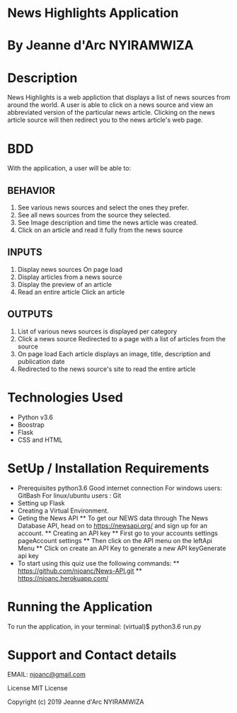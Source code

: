 # News Highlights Application
# By Jeanne d'Arc NYIRAMWIZA
# Description
 News Highlights is a web appliction that displays a list of news sources from around the world. A user is able to click on a news source and view an abbreviated version of the particular news article. Clicking on the news article source will then redirect you to the news article's web page.

# BDD
With the application, a user will be able to:

## BEHAVIOR
1. See various news sources and select the ones they prefer.
2. See all news sources from the source they selected.
3. See Image description and time the news article was created.
4. Click on an article and read it fully from the news source

## INPUTS
1. Display news sources	On page load	
2. Display articles from a news source	
3. Display the preview of an article	
4. Read an entire article	Click an article	

## OUTPUTS
1. List of various news sources is displayed per category
2. Click a news source	Redirected to a page with a list of articles from the source
3. On page load	Each article displays an image, title, description and publication date
4. Redirected to the news source's site to read the entire article

# Technologies Used
* Python v3.6
* Boostrap
* Flask
* CSS and HTML
# SetUp / Installation Requirements
* Prerequisites python3.6 Good internet connection For windows users: GitBash For linux/ubuntu users : Git
* Setting up Flask
* Creating a Virtual Environment.
* Geting the News API
** To get our NEWS data through The News Database API, head on to https://newsapi.org/ and sign up for an account.
** Creating an API key
** First go to your accounts settings pageAccount settings
** Then click on the API menu on the leftApi Menu
** Click on create an API Key to generate a new API keyGenerate api key
* To start using this quiz use the following commands:
** https://github.com/njoanc/News-API.git
** https://njoanc.herokuapp.com/

# Running the Application
To run the application, in your terminal: (virtual)$ python3.6 run.py

# Support and Contact details
EMAIL: njoanc@gmail.com

License
MIT License

Copyright (c) 2019 Jeanne d'Arc NYIRAMWIZA
